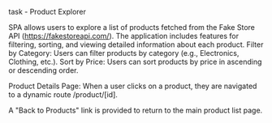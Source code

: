 task - Product Explorer

SPA allows users to explore a list of products fetched from the Fake Store API (https://fakestoreapi.com/). The application includes features for filtering, sorting, and viewing detailed information about each product.
Filter by Category: Users can filter products by category (e.g., Electronics, Clothing, etc.).
Sort by Price: Users can sort products by price in ascending or descending order.

Product Details Page:
When a user clicks on a product, they are navigated to a dynamic route /product/[id].

A "Back to Products" link is provided to return to the main product list page.
